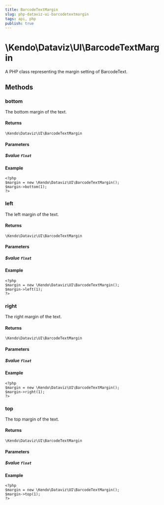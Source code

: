```yaml
---
title: BarcodeTextMargin
slug: php-dataviz-ui-barcodetextmargin
tags: api, php
publish: true
---
```


# \Kendo\Dataviz\UI\BarcodeTextMargin

A PHP class representing the margin setting of BarcodeText.


## Methods

### bottom
The bottom margin of the text.

#### Returns
`\Kendo\Dataviz\UI\BarcodeTextMargin`

#### Parameters

##### $value `float`



#### Example 
    <?php
    $margin = new \Kendo\Dataviz\UI\BarcodeTextMargin();
    $margin->bottom(1);
    ?>

### left
The left margin of the text.

#### Returns
`\Kendo\Dataviz\UI\BarcodeTextMargin`

#### Parameters

##### $value `float`



#### Example 
    <?php
    $margin = new \Kendo\Dataviz\UI\BarcodeTextMargin();
    $margin->left(1);
    ?>

### right
The right margin of the text.

#### Returns
`\Kendo\Dataviz\UI\BarcodeTextMargin`

#### Parameters

##### $value `float`



#### Example 
    <?php
    $margin = new \Kendo\Dataviz\UI\BarcodeTextMargin();
    $margin->right(1);
    ?>

### top
The top margin of the text.

#### Returns
`\Kendo\Dataviz\UI\BarcodeTextMargin`

#### Parameters

##### $value `float`



#### Example 
    <?php
    $margin = new \Kendo\Dataviz\UI\BarcodeTextMargin();
    $margin->top(1);
    ?>

